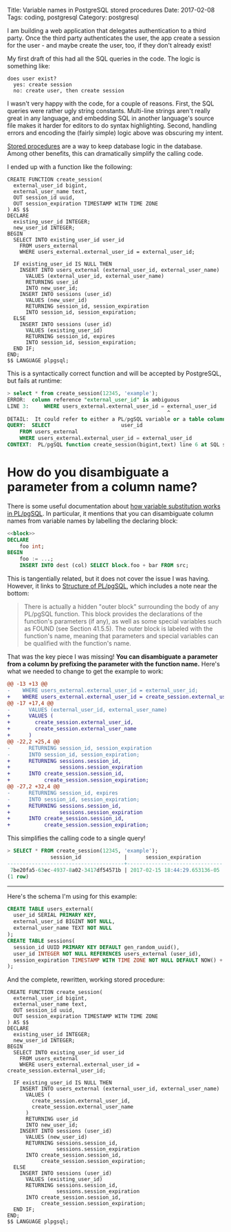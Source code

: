 Title: Variable names in PostgreSQL stored procedures
Date: 2017-02-08
Tags: coding, postgresql
Category: postgresql

I am building a web application that delegates authentication to a third party.
Once the third party authenticates the user, the app create a session for the
user - and maybe create the user, too, if they don't already exist!

My first draft of this had all the SQL queries in the code. The logic is
something like:

```
does user exist?
  yes: create session
  no: create user, then create session
```

I wasn't very happy with the code, for a couple of reasons. First, the SQL
queries were rather ugly string constants. Multi-line strings aren't really
great in any language, and embedding SQL in another language's source file
makes it harder for editors to do syntax highlighting. Second, handling errors
and encoding the (fairly simple) logic above was obscuring my intent.

[Stored procedures](https://en.wikipedia.org/wiki/Stored_procedure) are a way
to keep database logic in the database. Among other benefits, this can
dramatically simplify the calling code.

I ended up with a function like the following:

```PLpgSQL
CREATE FUNCTION create_session(
  external_user_id bigint,
  external_user_name text,
  OUT session_id uuid,
  OUT session_expiration TIMESTAMP WITH TIME ZONE
) AS $$
DECLARE
  existing_user_id INTEGER;
  new_user_id INTEGER;
BEGIN
  SELECT INTO existing_user_id user_id
    FROM users_external
    WHERE users_external.external_user_id = external_user_id;

  IF existing_user_id IS NULL THEN
    INSERT INTO users_external (external_user_id, external_user_name)
      VALUES (external_user_id, external_user_name)
      RETURNING user_id
      INTO new_user_id;
    INSERT INTO sessions (user_id)
      VALUES (new_user_id)
      RETURNING session_id, session_expiration
      INTO session_id, session_expiration;
  ELSE
    INSERT INTO sessions (user_id)
      VALUES (existing_user_id)
      RETURNING session_id, expires
      INTO session_id, session_expiration;
  END IF;
END;
$$ LANGUAGE plpgsql;
```

This is a syntactically correct function and will be accepted by PostgreSQL,
but fails at runtime:

```SQL
> select * from create_session(12345, 'example');
ERROR:  column reference "external_user_id" is ambiguous
LINE 3:     WHERE users_external.external_user_id = external_user_id
                                                    ^
DETAIL:  It could refer to either a PL/pgSQL variable or a table column.
QUERY:  SELECT                       user_id
    FROM users_external
    WHERE users_external.external_user_id = external_user_id
CONTEXT:  PL/pgSQL function create_session(bigint,text) line 6 at SQL statement
```

# How do you disambiguate a parameter from a column name?

There is some useful documentation about [how variable substitution works in
PL/pgSQL](https://www.postgresql.org/docs/current/static/plpgsql-implementation.html).
In particular, it mentions that you can disambiguate column names from variable
names by labelling the declaring block:

```SQL
<<block>>
DECLARE
    foo int;
BEGIN
    foo := ...;
    INSERT INTO dest (col) SELECT block.foo + bar FROM src;
```

This is tangentially related, but it does not cover the issue I was having.
However, it links to [Structure of
PL/pgSQL](https://www.postgresql.org/docs/current/static/plpgsql-structure.html),
which includes a note near the bottom:

> There is actually a hidden "outer block" surrounding the body of any PL/pgSQL
> function. This block provides the declarations of the function's parameters
> (if any), as well as some special variables such as FOUND (see Section
> 41.5.5). The outer block is labeled with the function's name, meaning that
> parameters and special variables can be qualified with the function's name.

That was the key piece I was missing! **You can disambiguate a parameter from a
column by prefixing the parameter with the function name.** Here's what we
needed to change to get the example to work:

```diff
@@ -13 +13 @@
-    WHERE users_external.external_user_id = external_user_id;
+    WHERE users_external.external_user_id = create_session.external_user_id;
@@ -17 +17,4 @@
-      VALUES (external_user_id, external_user_name)
+      VALUES (
+        create_session.external_user_id,
+        create_session.external_user_name
+      )
@@ -22,2 +25,4 @@
-      RETURNING session_id, session_expiration
-      INTO session_id, session_expiration;
+      RETURNING sessions.session_id,
+                sessions.session_expiration
+      INTO create_session.session_id,
+           create_session.session_expiration;
@@ -27,2 +32,4 @@
-      RETURNING session_id, expires
-      INTO session_id, session_expiration;
+      RETURNING sessions.session_id,
+                sessions.session_expiration
+      INTO create_session.session_id,
+           create_session.session_expiration;
```

This simplifies the calling code to a single query!

```SQL
> SELECT * FROM create_session(12345, 'example');
              session_id              |      session_expiration
--------------------------------------+-------------------------------
 7be20fa5-63ec-4937-8a02-3417df54571b | 2017-02-15 18:44:29.653136-05
(1 row)
```

- - -

Here's the schema I'm using for this example:

```SQL
CREATE TABLE users_external(
  user_id SERIAL PRIMARY KEY,
  external_user_id BIGINT NOT NULL,
  external_user_name TEXT NOT NULL
);
CREATE TABLE sessions(
  session_id UUID PRIMARY KEY DEFAULT gen_random_uuid(),
  user_id INTEGER NOT NULL REFERENCES users_external (user_id),
  session_expiration TIMESTAMP WITH TIME ZONE NOT NULL DEFAULT NOW() + '1 week'
);
```

And the complete, rewritten, working stored procedure:

```PLpgSQL
CREATE FUNCTION create_session(
  external_user_id bigint,
  external_user_name text,
  OUT session_id uuid,
  OUT session_expiration TIMESTAMP WITH TIME ZONE
) AS $$
DECLARE
  existing_user_id INTEGER;
  new_user_id INTEGER;
BEGIN
  SELECT INTO existing_user_id user_id
    FROM users_external
    WHERE users_external.external_user_id = create_session.external_user_id;

  IF existing_user_id IS NULL THEN
    INSERT INTO users_external (external_user_id, external_user_name)
      VALUES (
        create_session.external_user_id,
        create_session.external_user_name
      )
      RETURNING user_id
      INTO new_user_id;
    INSERT INTO sessions (user_id)
      VALUES (new_user_id)
      RETURNING sessions.session_id,
                sessions.session_expiration
      INTO create_session.session_id,
           create_session.session_expiration;
  ELSE
    INSERT INTO sessions (user_id)
      VALUES (existing_user_id)
      RETURNING sessions.session_id,
                sessions.session_expiration
      INTO create_session.session_id,
           create_session.session_expiration;
  END IF;
END;
$$ LANGUAGE plpgsql;
```
